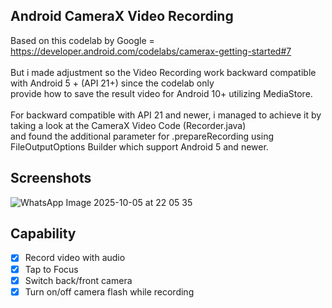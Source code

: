 ## Android CameraX Video Recording
Based on this codelab by Google = <br>
https://developer.android.com/codelabs/camerax-getting-started#7 <br>
<br>
But i made adjustment so the Video Recording work backward compatible with Android 5 + (API 21+) since the codelab only <br>
provide how to save the result video for Android 10+ utilizing MediaStore. <br>
<br>
For backward compatible with API 21 and newer, i managed to achieve it by taking a look at the CameraX Video Code (Recorder.java) <br>
and found the additional parameter for .prepareRecording using FileOutputOptions Builder which support Android 5 and newer. <br>

## Screenshots
![WhatsApp Image 2025-10-05 at 22 05 35](https://github.com/user-attachments/assets/1d9c0c80-0128-44dc-9fcc-fa5b12d2163b)

## Capability 
- [x] Record video with audio
- [x] Tap to Focus
- [x] Switch back/front camera
- [x] Turn on/off camera flash while recording  
